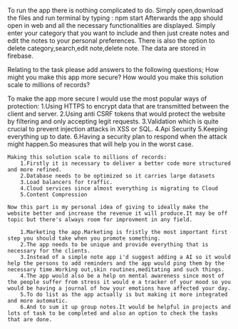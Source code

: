 To run the app there is nothing complicated to do.
Simply open,download the files and run terminal by typing :
npm start
Afterwards the app should open in web and all the necessary functionalities are displayed.
Simply enter your category that you want to include and then just create notes and edit the notes to your personal preferences.
There is also the option to delete category,search,edit note,delete note.
The data are stored in firebase.

Relating to the task please add answers to the following questions;
How might you make this app more secure?
How would you make this solution scale to millions of records?

To make the app more secure I would use the most popular ways of protection:
1.Using HTTPS to encrypt data that are transmitted between the client and server.
2.Using anti CSRF tokens that would protect the website by filtering and only accepting legit requests.
3.Validation which is quite crucial to prevent injection attacks in XSS or SQL.
4.Api Security
5.Keeping everything up to date.
6.Having a security plan to respond when the attack might happen.So measures that will help you in the worst case.

    Making this solution scale to millions of records:
        1.Firstly it is necessary to deliver a better code more structured and more refined.
        2.Database needs to be optimized so it carries large datasets
        3.Load balancers for traffic.
        4.Cloud services since almost everything is migrating to Cloud
        5.Content Compression

    Now this part is my personal idea of giving to ideally make the website better and increase the revenue it will produce.It may be off topic but there's always room for improvment in any field.

        1.Marketing the app.Marketing is fristly the most important first step you should take when you promote something.
        2.The app needs to be unique and provide everything that is necessary for the clients.
        3.Instead of a simple note app i'd suggest adding a AI so it would help the persons to add reminders and the app would ping them by the necessary time.Working out,skin routines,meditating and such things.
        4.The app would also be a help on mental awareness since most of the people suffer from stress it would e a tracker of your mood so you would be having a journal of how your emotions have affected your day.
        5.To do list as the app actually is but making it more integrated and more automatic.
        6.And to sum it up group notes.It would be helpful in projects and lots of task to be completed and also an option to check the tasks that are done.
